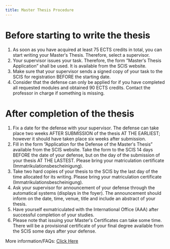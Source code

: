 ```yaml
---
title: Master Thesis Procedure
---
```


# Before starting to write the thesis

1. As soon as you have acquired at least 75 ECTS credits in total, you can start writing your Master′s Thesis. Therefore, select a supervisor.
1. Your supervisor issues your task. Therefore, the form ”Master′s Thesis Application” shall be used. It is available from the SCIS website.
1. Make sure that your supervisor sends a signed copy of your task to the SCIS for registration BEFORE the starting date.
1. Consider that the defense can only be applied for if you have completed all requested modules and obtained 90 ECTS credits. Contact the professor in charge if something is missing.

# After completion of the thesis

1. Fix a date for the defense with your supervisor. The defense can take place two weeks AFTER SUBMISSION of the thesis AT THE EARLIEST; however it should have taken place six weeks after submission.
1. Fill in the form ”Application for the Defense of the Master′s Thesis” available from the SCIS website. Take the form to the SCIS 14 days BEFORE the date of your defense, but on the day of the submission of your thesis AT THE LASTEST. Please bring your matriculation certificate (Immatrikulationsbescheinigung).
1. Take two hard copies of your thesis to the SCIS by the last day of the time allocated for its writing. Please bring your matriculation certificate (Immatrikulationsbescheinigung).
1. Ask your supervisor for announcement of your defense through the automatical systems (displays in the foyer). The announcement should inform on the date, time, venue, title and include an abstract of your thesis.
1. Have yourself exmatriculated with the International Office (AAA) after successful completion of your studies.
1. Please note that issuing your Master′s Certificates can take some time. There will be a provisional certificate of your final degree available from the SCIS some days after your defense.

More information/FAQs: [Click Here](https://tu-dresden.de/ing/informatik/studium/examination-office/faqs#:~:text=Information%20about%20the%20thesis)
